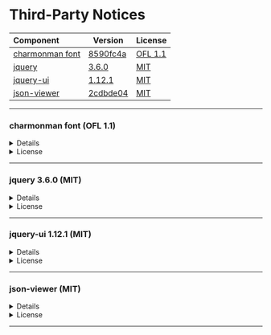 # Third-Party Notices


<!--
-------------------------------------------------------------------------------

<a name="#"></a>

### ... (MIT)

  <details><summary>Details</summary>

  #### Origin

  - **Project**   - [            ][-git]
  - **Author**    - [            ][-who]
  - **License**   - [MIT License ][-lic]
  - **Version**   - [            ][-tre]
  - **Published** - 
  - **Language**  - `JavaScript`

  #### Usage

  - **Added** - 
  - **Purpose** - Library
  - **Linkage** - Repackaged (partial, minified)

  #### Paths

  - [/pytableaux/]()

  </details>

  <details><summary>License</summary>

  ```

  ```
  </details>

[-git]: https://github.com/
[-who]: https://github.com/
[-tre]: https://github.com/
[-lic]: https://github.com/

-------------------------------------------------------------------------------
-->

| Component                | Version                | License             |
|:-------------------------|------------------------|---------------------|
| [charmonman font](#7aa0) | [ 8590fc4a ][7aa0-tre] | [OFL 1.1][7aa0-lic] |
| [jquery      ](#8fb8)    | [ 3.6.0    ][8fb8-tre] | [MIT    ][8fb8-lic] |
| [jquery-ui   ](#4e0f)    | [ 1.12.1   ][4e0f-tre] | [MIT    ][4e0f-lic] |
| [json-viewer ](#2cdb)    | [ 2cdbde04 ][2cdb-tre] | [MIT    ][2cdb-lic] |
<!--
| [ ](#)  | [  ][-tre] | [MIT][-lic]  |
| [ ](#)  | [  ][-tre] | [MIT][-lic]  |
| [ ](#)  | [  ][-tre] | [MIT][-lic]  |
-->

-------------------------------------------------------------------------------

<a name="#7aa0"></a>

### charmonman font (OFL 1.1)

  <details><summary>Details</summary>

  #### Origin

  - **Project**   - [Charmonman][7aa0-git]
  - **Author**    - [Charmonman Project Authors][7aa0-who]
  - **License**   - [SIL Open Font License, Version 1.1][7aa0-lic]
  - **Version**   - [#8590fc4a][7aa0-tre]
  - **Published** - 2018-08-20
  - **Language**  - `glyphs` `TTF`

  #### Usage

  - **Added** - 2020-05-21
  - **Update** - 2022-04-17
  - **Purpose** - CSS Font
  - **Linkage** - Repackaged (partial)

  #### Paths

  - [/pytableaux/web/static/css/fonts/charmonman](/pytableaux/web/static/css/fonts/charmonman)

  </details>

  <details><summary>License</summary>

  ```
  Copyright 2018 The Charmonman Project Authors (https://github.com/cadsondemak/Charmonman)

  This Font Software is licensed under the SIL Open Font License, Version 1.1.
  This license is copied below, and is also available with a FAQ at:
  http://scripts.sil.org/OFL

  -----------------------------------------------------------
  SIL OPEN FONT LICENSE Version 1.1 - 26 February 2007
  -----------------------------------------------------------

  PREAMBLE
  The goals of the Open Font License (OFL) are to stimulate worldwide
  development of collaborative font projects, to support the font creation
  efforts of academic and linguistic communities, and to provide a free and
  open framework in which fonts may be shared and improved in partnership
  with others.

  The OFL allows the licensed fonts to be used, studied, modified and
  redistributed freely as long as they are not sold by themselves. The
  fonts, including any derivative works, can be bundled, embedded, 
  redistributed and/or sold with any software provided that any reserved
  names are not used by derivative works. The fonts and derivatives,
  however, cannot be released under any other type of license. The
  requirement for fonts to remain under this license does not apply
  to any document created using the fonts or their derivatives.

  DEFINITIONS
  "Font Software" refers to the set of files released by the Copyright
  Holder(s) under this license and clearly marked as such. This may
  include source files, build scripts and documentation.

  "Reserved Font Name" refers to any names specified as such after the
  copyright statement(s).

  "Original Version" refers to the collection of Font Software components as
  distributed by the Copyright Holder(s).

  "Modified Version" refers to any derivative made by adding to, deleting,
  or substituting -- in part or in whole -- any of the components of the
  Original Version, by changing formats or by porting the Font Software to a
  new environment.

  "Author" refers to any designer, engineer, programmer, technical
  writer or other person who contributed to the Font Software.

  PERMISSION & CONDITIONS
  Permission is hereby granted, free of charge, to any person obtaining
  a copy of the Font Software, to use, study, copy, merge, embed, modify,
  redistribute, and sell modified and unmodified copies of the Font
  Software, subject to the following conditions:

  1) Neither the Font Software nor any of its individual components,
  in Original or Modified Versions, may be sold by itself.

  2) Original or Modified Versions of the Font Software may be bundled,
  redistributed and/or sold with any software, provided that each copy
  contains the above copyright notice and this license. These can be
  included either as stand-alone text files, human-readable headers or
  in the appropriate machine-readable metadata fields within text or
  binary files as long as those fields can be easily viewed by the user.

  3) No Modified Version of the Font Software may use the Reserved Font
  Name(s) unless explicit written permission is granted by the corresponding
  Copyright Holder. This restriction only applies to the primary font name as
  presented to the users.

  4) The name(s) of the Copyright Holder(s) or the Author(s) of the Font
  Software shall not be used to promote, endorse or advertise any
  Modified Version, except to acknowledge the contribution(s) of the
  Copyright Holder(s) and the Author(s) or with their explicit written
  permission.

  5) The Font Software, modified or unmodified, in part or in whole,
  must be distributed entirely under this license, and must not be
  distributed under any other license. The requirement for fonts to
  remain under this license does not apply to any document created
  using the Font Software.

  TERMINATION
  This license becomes null and void if any of the above conditions are
  not met.

  DISCLAIMER
  THE FONT SOFTWARE IS PROVIDED "AS IS", WITHOUT WARRANTY OF ANY KIND,
  EXPRESS OR IMPLIED, INCLUDING BUT NOT LIMITED TO ANY WARRANTIES OF
  MERCHANTABILITY, FITNESS FOR A PARTICULAR PURPOSE AND NONINFRINGEMENT
  OF COPYRIGHT, PATENT, TRADEMARK, OR OTHER RIGHT. IN NO EVENT SHALL THE
  COPYRIGHT HOLDER BE LIABLE FOR ANY CLAIM, DAMAGES OR OTHER LIABILITY,
  INCLUDING ANY GENERAL, SPECIAL, INDIRECT, INCIDENTAL, OR CONSEQUENTIAL
  DAMAGES, WHETHER IN AN ACTION OF CONTRACT, TORT OR OTHERWISE, ARISING
  FROM, OUT OF THE USE OR INABILITY TO USE THE FONT SOFTWARE OR FROM
  OTHER DEALINGS IN THE FONT SOFTWARE.

  ```
  </details>

[7aa0-git]: https://github.com/cadsondemak/Charmonman
[7aa0-who]: https://github.com/cadsondemak/Charmonman/raw/8590fc4a/AUTHORS.txt
[7aa0-tre]: https://github.com/cadsondemak/Charmonman/tree/8590fc4a
[7aa0-lic]: https://github.com/cadsondemak/Charmonman/raw/8590fc4a/OFL.txt

-------------------------------------------------------------------------------

<a name="8fb8"></a>

### jquery 3.6.0 (MIT)

  <details><summary>Details</summary>

  #### Origin

  - **Project**   - [jQuery JavaScript Library   ][8fb8-git]
  - **Author**    - [OpenJS Foundation and others][8fb8-who]
  - **License**   - [MIT License                 ][8fb8-lic]
  - **Version**   - [v3.6.0                      ][8fb8-tre]
  - **Published** - 2021-03-02
  - **Language**  - `JavaScript`

  #### Usage

  - **Added**   - 2021-09-25
  - **Purpose** - Library
  - **Linkage** - Repackaged (partial, minified)

  #### Paths

  - [/pytableaux/web/static/js/jquery-3.6.0.min.js](/pytableaux/web/static/js/jquery-3.6.0.min.js)

  </details>

  <details><summary>License</summary>

  ```
  Copyright OpenJS Foundation and other contributors, https://openjsf.org/

  Permission is hereby granted, free of charge, to any person obtaining
  a copy of this software and associated documentation files (the
  "Software"), to deal in the Software without restriction, including
  without limitation the rights to use, copy, modify, merge, publish,
  distribute, sublicense, and/or sell copies of the Software, and to
  permit persons to whom the Software is furnished to do so, subject to
  the following conditions:

  The above copyright notice and this permission notice shall be
  included in all copies or substantial portions of the Software.

  THE SOFTWARE IS PROVIDED "AS IS", WITHOUT WARRANTY OF ANY KIND,
  EXPRESS OR IMPLIED, INCLUDING BUT NOT LIMITED TO THE WARRANTIES OF
  MERCHANTABILITY, FITNESS FOR A PARTICULAR PURPOSE AND
  NONINFRINGEMENT. IN NO EVENT SHALL THE AUTHORS OR COPYRIGHT HOLDERS BE
  LIABLE FOR ANY CLAIM, DAMAGES OR OTHER LIABILITY, WHETHER IN AN ACTION
  OF CONTRACT, TORT OR OTHERWISE, ARISING FROM, OUT OF OR IN CONNECTION
  WITH THE SOFTWARE OR THE USE OR OTHER DEALINGS IN THE SOFTWARE.
  ```
  </details>

[8fb8-git]: https://github.com/jquery/jquery
[8fb8-who]: https://openjsf.org/
[8fb8-tre]: https://github.com/jquery/jquery/tree/3.6.0
[8fb8-lic]: https://github.com/jquery/jquery/raw/3.6.0/LICENSE.txt

-------------------------------------------------------------------------------

<a name="4e0f"></a>

### jquery-ui 1.12.1 (MIT)

  <details><summary>Details</summary>

  #### Origin

  - **Project**   - [jQuery UI                   ][4e0f-git]
  - **Author**    - [jQuery Foundation and others][4e0f-who]
  - **License**   - [MIT License                 ][4e0f-lic]
  - **Version**   - [v1.12.1                     ][4e0f-tre]
  - **Published** - 2016-09-14
  - **Language**  - `JavaScript` `CSS`

  #### Usage

  - **Added**   - 2020-05-13
  - **Purpose** - Library
  - **Linkage** - Repackaged (partial, minified)

  #### Paths

  - [/pytableaux/web/static/js/jquery-ui.min.js](/pytableaux/web/static/js/jquery-ui.min.js)
  - [/pytableaux/web/static/ui-base](/pytableaux/web/static/ui-base)
  - [/pytableaux/web/static/ui-controls](/pytableaux/web/static/ui-controls)

  </details>

  <details><summary>License</summary>

  ```
  Copyright jQuery Foundation and other contributors, https://jquery.org/

  Permission is hereby granted, free of charge, to any person obtaining
  a copy of this software and associated documentation files (the
  "Software"), to deal in the Software without restriction, including
  without limitation the rights to use, copy, modify, merge, publish,
  distribute, sublicense, and/or sell copies of the Software, and to
  permit persons to whom the Software is furnished to do so, subject to
  the following conditions:

  The above copyright notice and this permission notice shall be
  included in all copies or substantial portions of the Software.

  THE SOFTWARE IS PROVIDED "AS IS", WITHOUT WARRANTY OF ANY KIND,
  EXPRESS OR IMPLIED, INCLUDING BUT NOT LIMITED TO THE WARRANTIES OF
  MERCHANTABILITY, FITNESS FOR A PARTICULAR PURPOSE AND
  NONINFRINGEMENT. IN NO EVENT SHALL THE AUTHORS OR COPYRIGHT HOLDERS BE
  LIABLE FOR ANY CLAIM, DAMAGES OR OTHER LIABILITY, WHETHER IN AN ACTION
  OF CONTRACT, TORT OR OTHERWISE, ARISING FROM, OUT OF OR IN CONNECTION
  WITH THE SOFTWARE OR THE USE OR OTHER DEALINGS IN THE SOFTWARE.
  ```
  </details>

[4e0f-git]: https://github.com/jquery/jquery-ui
[4e0f-who]: https://jquery.org/
[4e0f-tre]: https://github.com/jquery/jquery-ui/tree/1.12.1
[4e0f-lic]: https://github.com/jquery/jquery-ui/raw/1.12.1/LICENSE.txt

-------------------------------------------------------------------------------

<a name="2cdb"></a>

### json-viewer (MIT)

  <details><summary>Details</summary>

  #### Origin

  - **Project**   - [jQuery json-viewer][2cdb-git]
  - **Author**    - [Alexandre Bodelot ][2cdb-who]
  - **License**   - [MIT License       ][2cdb-lic]
  - **Version**   - [#2cdbde04         ][2cdb-tre]
  - **Published** - 2021-07-16
  - **Language**  - `JavaScript` `CSS`

  #### Usage

  - **Added** - 2022-03-21
  - **Purpose** - Development Tool
  - **Linkage** - Repackaged (partial)

  #### Paths

  - [/pytableaux/web/static/json-viewer](/pytableaux/web/static/json-viewer)

  #### Modifications

  - [5d52567d][5d52567d] 2022-03-21
  - [8975c62b][8975c62b] 2022-03-21

  </details>

  <details><summary>License</summary>

  ```
  The MIT License (MIT)

  Copyright (c) 2014 Alexandre Bodelot

  Permission is hereby granted, free of charge, to any person obtaining a copy
  of this software and associated documentation files (the "Software"), to deal
  in the Software without restriction, including without limitation the rights
  to use, copy, modify, merge, publish, distribute, sublicense, and/or sell
  copies of the Software, and to permit persons to whom the Software is
  furnished to do so, subject to the following conditions:

  The above copyright notice and this permission notice shall be included in all
  copies or substantial portions of the Software.

  THE SOFTWARE IS PROVIDED "AS IS", WITHOUT WARRANTY OF ANY KIND, EXPRESS OR
  IMPLIED, INCLUDING BUT NOT LIMITED TO THE WARRANTIES OF MERCHANTABILITY,
  FITNESS FOR A PARTICULAR PURPOSE AND NONINFRINGEMENT. IN NO EVENT SHALL THE
  AUTHORS OR COPYRIGHT HOLDERS BE LIABLE FOR ANY CLAIM, DAMAGES OR OTHER
  LIABILITY, WHETHER IN AN ACTION OF CONTRACT, TORT OR OTHERWISE, ARISING FROM,
  OUT OF OR IN CONNECTION WITH THE SOFTWARE OR THE USE OR OTHER DEALINGS IN THE
  SOFTWARE.
  ```
  </details>

[2cdb-git]: https://github.com/abodelot/jquery.json-viewer
[2cdb-who]: https://github.com/abodelot
[2cdb-lic]: https://github.com/abodelot/jquery.json-viewer/raw/2cdbde04/LICENSE
[2cdb-tre]: https://github.com/abodelot/jquery.json-viewer/tree/2cdbde044104075b1ece6fcf6d395f327fe2f01f
[8975c62b]: https://github.com/owings1/pytableaux/commit/8975c62bde1d8ff976a393550c898801baf47169
[5d52567d]: https://github.com/owings1/pytableaux/commit/5d52567da020cd49185017c7440a78f4f1bf83a4

-------------------------------------------------------------------------------